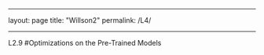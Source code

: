 ---
layout: page 
title: "Willson2"
permalink: /L4/

--------


L2.9 #Optimizations on the Pre-Trained Models
